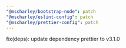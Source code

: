 ```yaml
---
"@mscharley/bootstrap-node": patch
"@mscharley/eslint-config": patch
"@mscharley/prettier-config": patch
---
```


fix(deps): update dependency prettier to v3.1.0
